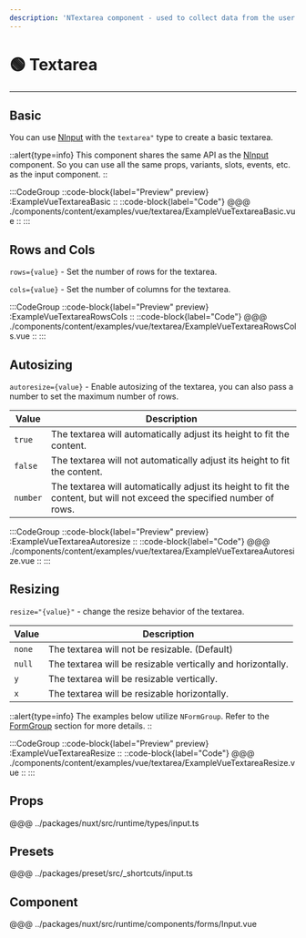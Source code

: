 ```yaml
---
description: 'NTextarea component - used to collect data from the user.'
---
```


# 🟢 Textarea

---

## Basic

You can use [NInput](/forms/input) with the `textarea"` type to create a basic textarea.

::alert{type=info}
This component shares the same API as the [NInput](/forms/input) component. So you can use all the same props, variants, slots, events, etc. as the input component.
::

:::CodeGroup
  ::code-block{label="Preview" preview}
    :ExampleVueTextareaBasic
  ::
  ::code-block{label="Code"}
@@@ ./components/content/examples/vue/textarea/ExampleVueTextareaBasic.vue
  ::
:::

## Rows and Cols

`rows={value}` - Set the number of rows for the textarea.

`cols={value}` - Set the number of columns for the textarea.

:::CodeGroup
  ::code-block{label="Preview" preview}
    :ExampleVueTextareaRowsCols
  ::
  ::code-block{label="Code"}
@@@ ./components/content/examples/vue/textarea/ExampleVueTextareaRowsCols.vue
  ::
:::

## Autosizing

`autoresize={value}` - Enable autosizing of the textarea, you can also pass a number to set the maximum number of rows.

| Value    | Description                                                                                                             |
| -------- | ----------------------------------------------------------------------------------------------------------------------- |
| `true`   | The textarea will automatically adjust its height to fit the content.                                                   |
| `false`  | The textarea will not automatically adjust its height to fit the content.                                               |
| `number` | The textarea will automatically adjust its height to fit the content, but will not exceed the specified number of rows. |

:::CodeGroup
  ::code-block{label="Preview" preview}
    :ExampleVueTextareaAutoresize
  ::
  ::code-block{label="Code"}
@@@ ./components/content/examples/vue/textarea/ExampleVueTextareaAutoresize.vue
  ::
:::

## Resizing

`resize="{value}"` - change the resize behavior of the textarea.

| Value  | Description                                                 |
| ------ | ----------------------------------------------------------- |
| `none` | The textarea will not be resizable. (Default)               |
| `null` | The textarea will be resizable vertically and horizontally. |
| `y`    | The textarea will be resizable vertically.                  |
| `x`    | The textarea will be resizable horizontally.                |

::alert{type=info}
The examples below utilize `NFormGroup`. Refer to the [FormGroup](/forms/form-group) section for more details.
::

:::CodeGroup
::code-block{label="Preview" preview}
  :ExampleVueTextareaResize
::
::code-block{label="Code"}
@@@ ./components/content/examples/vue/textarea/ExampleVueTextareaResize.vue
::
:::

## Props

@@@ ../packages/nuxt/src/runtime/types/input.ts

## Presets

@@@ ../packages/preset/src/_shortcuts/input.ts

## Component

@@@ ../packages/nuxt/src/runtime/components/forms/Input.vue
